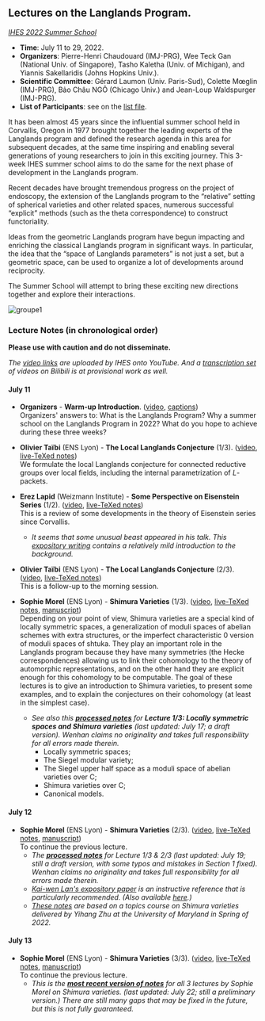 ## Lectures on the Langlands Program.

_[IHES 2022 Summer School](https://www.ihes.fr/en/summer-school-2022/)_

- **Time**: July 11 to 29, 2022.
- **Organizers**: Pierre-Henri Chaudouard (IMJ-PRG), Wee Teck Gan (National Univ. of Singapore), Tasho Kaletha (Univ. of Michigan), and Yiannis Sakellaridis (Johns Hopkins Univ.).
- **Scientific Committee**: Gérard Laumon (Univ. Paris-Sud), Colette Mœglin (IMJ-PRG), Bảo Châu NGÔ (Chicago Univ.) and Jean-Loup Waldspurger (IMJ-PRG).
- **List of Participants**: see on the [list file](././ParticipantsList.pdf).

It has been almost 45 years since the influential summer school held in Corvallis, Oregon in 1977 brought together the leading experts of the Langlands program and defined the research agenda in this area for subsequent decades, at the same time inspiring and enabling several generations of young researchers to join in this exciting journey. This 3-week IHES summer school aims to do the same for the next phase of development in the Langlands program.

Recent decades have brought tremendous progress on the project of endoscopy, the extension of the Langlands program to the “relative” setting of spherical varieties and other related spaces, numerous successful “explicit” methods (such as the theta correspondence) to construct functoriality.

Ideas from the geometric Langlands program have begun impacting and enriching the classical Langlands program in significant ways. In particular, the idea that the “space of Langlands parameters” is not just a set, but a geometric space, can be used to organize a lot of developments around reciprocity.

The Summer School will attempt to bring these exciting new directions together and explore their interactions.

![groupe1](././Groupe1.png)

### Lecture Notes (in chronological order)

**Please use with caution and do not disseminate.**

_The [video links](https://www.youtube.com/playlist?list=PLx5f8IelFRgEv3qXY43HxVELsFwBKAFhN) are uploaded by IHES onto YouTube. And a [transcription set](https://www.bilibili.com/video/BV18B4y1p7oh/) of videos on Bilibili is at provisional work as well._

#### July 11

- **Organizers** - **Warm-up Introduction**. ([video](https://www.youtube.com/watch?v=SZOVszZ9ZVs), [captions](././Intro.pdf)) <br/>
  Organizers' answers to: What is the Langlands Program? Why a summer school on the Langlands Program in 2022? What do you hope to achieve during these three weeks?

- **Olivier Taïbi** (ENS Lyon) - **The Local Langlands Conjecture** (1/3). ([video](https://www.youtube.com/watch?v=fJwLV6SZ8Fc), [live-TeXed notes](././Taibi1.pdf)) <br/>
  We formulate the local Langlands conjecture for connected reductive groups over local fields, including the internal parametrization of _L_-packets.

- **Erez Lapid** (Weizmann Institute) - **Some Perspective on Eisenstein Series** (1/2). ([video](https://www.youtube.com/watch?v=l0yblUboBeM), [live-TeXed notes](././Lapid1.pdf)) <br/>
  This is a review of some developments in the theory of Eisenstein series since Corvallis. 
  - _It seems that some unusual beast appeared in his talk. This [expository writing](././Lapid0.pdf) contains a relatively mild introduction to the background._

- **Olivier Taïbi** (ENS Lyon) - **The Local Langlands Conjecture** (2/3). ([video](https://www.youtube.com/watch?v=JCd4py4uNe4), [live-TeXed notes](././Taibi2.pdf)) <br/>
  This is a follow-up to the morning session.

- **Sophie Morel** (ENS Lyon) - **Shimura Varieties** (1/3). ([video](https://www.youtube.com/watch?v=WIZdWvMJN34), [live-TeXed notes](././Morel1.pdf), [manuscript](././MorelM1.pdf)) <br/>
  Depending on your point of view, Shimura varieties are a special kind of locally symmetric spaces, a generalization of moduli spaces of abelian schemes with extra structures, or the imperfect characteristic 0 version of moduli spaces of shtuka. They play an important role in the Langlands program because they have many symmetries (the Hecke correspondences) allowing us to link their cohomology to the theory of automorphic representations, and on the other hand they are explicit enough for this cohomology to be computable. The goal of these lectures is to give an introduction to Shimura varieties, to present some examples, and to explain the conjectures on their cohomology (at least in the simplest case). 
  - _See also this [**processed notes**](././MorelP1.pdf) for **Lecture 1/3: Locally symmetric spaces and Shimura varieties** (last updated: July 17; a draft version). Wenhan claims no originality and takes full responsibility for all errors made therein._
    - Locally symmetric spaces;
    - The Siegel modular variety;
    - The Siegel upper half space as a moduli space of abelian varieties over C;
    - Shimura varieties over C;
    - Canonical models.


#### July 12

- **Sophie Morel** (ENS Lyon) - **Shimura Varieties** (2/3). ([video](https://www.youtube.com/watch?v=kLGfHTDsXTU), [live-TeXed notes](././Morel2.pdf), [manuscript](././MorelM2.pdf)) <br/>
  To continue the previous lecture.
  - _The [**processed notes**](././MorelP2.pdf) for Lecture 1/3 & 2/3 (last updated: July 19; still a draft version, with some typos and mistakes in Section 1 fixed). Wenhan claims no originality and takes full responsibility for all errors made therein._
  - _[Kai-wen Lan's expository paper](././Lan.pdf) is an instructive reference that is particularly recommended. (Also available [here](https://www-users.cse.umn.edu/kwlan/articles/intro-sh-ex.pdf).)_
  - _[These notes](././Yihang.pdf) are based on a topics course on Shimura varieties delivered by Yihang Zhu at the University of Maryland in Spring of 2022._
  
  
#### July 13

- **Sophie Morel** (ENS Lyon) - **Shimura Varieties** (3/3). ([video](https://www.youtube.com/watch?v=L7cn2Z87fSs), [live-TeXed notes](././Morel3.pdf), [manuscript](././MorelM3.pdf)) <br/>
  To continue the previous lecture.
  - _This is the [**most recent version of notes**](././MorelP3.pdf) for all 3 lectures by Sophie Morel on Shimura varieties. (last updated: July 22; still a preliminary version.) There are still many gaps that may be fixed in the future, but this is not fully guaranteed._
  










